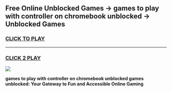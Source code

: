 
## Free Online Unblocked Games → games to play with controller on chromebook unblocked → Unblocked Games
<h3>
<a href="https://premium.freeplayer.one?title=games_to_play_with_controller_on_chromebook_unblocked&ref=21F">CLICK TO PLAY</a></h3>
<hr>

<h3>
<a href="https://premium.freeplayer.one?title=games_to_play_with_controller_on_chromebook_unblocked&ref=21F">CLICK 2 PLAY</a>
  
</h3>

<a href="https://premium.freeplayer.one?title=games_to_play_with_controller_on_chromebook_unblocked&ref=21F/"><img src="https://clearcache.store/games.png"></a>


**games to play with controller on chromebook unblocked games unblocked: Your Gateway to Fun and Accessible Online Gaming**

